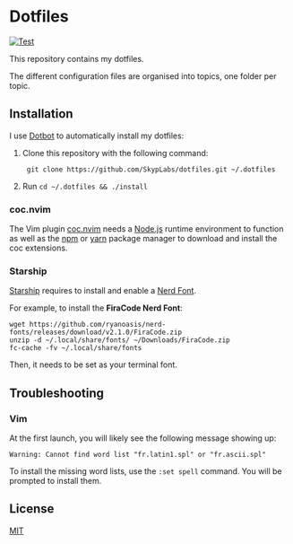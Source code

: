 # Dotfiles

[![Test](https://github.com/SkypLabs/dotfiles/actions/workflows/test.yml/badge.svg)](https://github.com/SkypLabs/dotfiles/actions/workflows/test.yml)

This repository contains my dotfiles.

The different configuration files are organised into topics, one folder per topic.

## Installation

I use [Dotbot][dotbot] to automatically install my dotfiles:

1. Clone this repository with the following command:

        git clone https://github.com/SkypLabs/dotfiles.git ~/.dotfiles

2. Run `cd ~/.dotfiles && ./install`

### coc.nvim

The Vim plugin [coc.nvim][coc-nvim] needs a [Node.js][nodejs-download] runtime
environment to function as well as the [npm][npm] or [yarn][yarn] package
manager to download and install the coc extensions.

### Starship

[Starship][starship] requires to install and enable a [Nerd Font][nerd-font].

For example, to install the **FiraCode Nerd Font**:

    wget https://github.com/ryanoasis/nerd-fonts/releases/download/v2.1.0/FiraCode.zip
    unzip -d ~/.local/share/fonts/ ~/Downloads/FiraCode.zip
    fc-cache -fv ~/.local/share/fonts

Then, it needs to be set as your terminal font.

## Troubleshooting

### Vim

At the first launch, you will likely see the following message showing up:

    Warning: Cannot find word list "fr.latin1.spl" or "fr.ascii.spl"

To install the missing word lists, use the `:set spell` command. You will be
prompted to install them.

## License

[MIT][mit-license]

 [coc-nvim]: https://github.com/neoclide/coc.nvim "coc.nvim Vim plugin"
 [dotbot]: https://github.com/anishathalye/dotbot "Dotbot project on GitHub"
 [mit-license]: https://opensource.org/licenses/MIT "MIT license"
 [nerd-font]: https://www.nerdfonts.com/ "Nerd Font official website"
 [nodejs-download]: https://nodejs.org/en/download/ "Node.js download page"
 [npm]: https://www.npmjs.com/get-npm "npm download page"
 [starship]: https://starship.rs/ "Starship official website"
 [yarn]: https://yarnpkg.com/ "Yarn official website"
